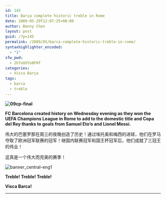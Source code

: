 ```yaml
---
id: 145
title: Barça complete historic treble in Rome
date: 2009-05-29T12:07:25+08:00
author: Benny Chen
layout: post
guid: /?p=145
permalink: /2009/05/barca-complete-historic-treble-in-rome/
syntaxhighlighter_encoded:
  - "1"
sfw_pwd:
  - 2h7oUUYo8FHf
categories:
  - Visca Barça
tags:
  - barca
  - treble
---
```

**<img class="alignnone size-full wp-image-146" title="09cp-final" src="/wp-content/uploads/2009/05/09cp-final.jpg" alt="09cp-final" width="531" height="279" srcset="/wp-content/uploads/2009/05/09cp-final.jpg 531w, /wp-content/uploads/2009/05/09cp-final-300x157.jpg 300w, /wp-content/uploads/2009/05/09cp-final-500x262.jpg 500w" sizes="(max-width: 531px) 100vw, 531px" />**

**FC Barcelona created history on Wednesday evening as they won the UEFA Champions League in Rome to add to the domestic title and Copa del Rey thanks to goals from Samuel Eto’o and Lionel Messi.**

伟大的巴塞罗那在周三的夜晚创造了历史！通过埃托奥和梅西的进球，他们在罗马夺取了欧洲冠军联赛的冠军！继国内联赛冠军和国王杯冠军后，他们成就了三冠王的伟业！

这真是一个伟大而完美的赛季！

<img class="alignnone size-full wp-image-149" title="banner_central-eng1" src="/wp-content/uploads/2009/05/banner_central-eng1.jpg" alt="banner_central-eng1" width="550" height="80" srcset="/wp-content/uploads/2009/05/banner_central-eng1.jpg 550w, /wp-content/uploads/2009/05/banner_central-eng1-300x43.jpg 300w, /wp-content/uploads/2009/05/banner_central-eng1-500x72.jpg 500w" sizes="(max-width: 550px) 100vw, 550px" />

**Treble! Treble! Treble!**

**Visca Barca!**

****